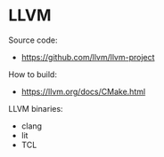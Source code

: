 # LLVM

Source code:
- https://github.com/llvm/llvm-project

How to build:
- https://llvm.org/docs/CMake.html

LLVM binaries:
- clang
- lit
- TCL 
